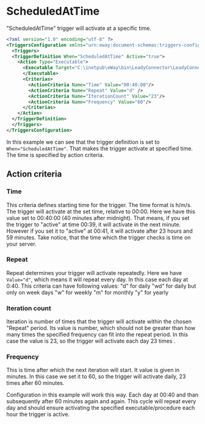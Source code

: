 

# ScheduledAtTime
"ScheduledAtTime" trigger will activate at a specific time.
```xml
<?xml version="1.0" encoding="utf-8" ?>
<TriggersConfiguration xmlns="urn:eway:document-schemas:triggers-configuration">
  <Triggers>
  <TriggerDefinition When="ScheduledAtTime" Active="true">
    <Action Type="Executable">
      <Executable Target="C:\inetpub\eWay\bin\LeadyConnector\LeadyConnector.exe" WaitForProcessEnd="true">
      </Executable>
      <Criterias>
        <ActionCriteria Name="Time" Value="00:40:00"/>
        <ActionCriteria Name="Repeat" Value="d" />
        <ActionCriteria Name="IterationCount" Value="23"/>
        <ActionCriteria Name="Frequency" Value="60"/>
      </Criterias>
    </Action>
  </TriggerDefinition>
  </Triggers>
</TriggersConfiguration>
```
In this example we can see that the trigger definition is set to `When="ScheduledAtTime"`. That makes the trigger activate at specified time. The time is specified by action criteria.

## Action criteria

### Time
 This criteria defines starting time for the trigger. The time format is h/m/s. The trigger will activate at the set time, relative to 00:00. Here we have this value set to 00:40:00 (40 minutes after midnight). That means, if you set the trigger to "active" at time 00:39, it will activate in the next minute. However if you set it to "active" at 00:41, it will activate after 23 hours and 59 minutes. Take notice, that the time which the trigger checks is time on your server.

### Repeat
Repeat determines your trigger will activate repeatedly. Here we have `Value="d"`, which means it will repeat every day. In this case each day at 0:40. This criteria can have following values:
"d" for daily
"wd" for daily but only on week days
"w" for weekly
"m" for monthly
"y" for yearly

### Iteration count
Iteration is number of times that the trigger will activate within the chosen "Repeat" period. Its value is number, which should not be greater than how many times the specified frequency can fit into the repeat period. In this case the value is 23, so the trigger will activate each day  23 times . 
 
### Frequency
This is time after which the next iteration will start. It value is given in minutes. In this case we set it to 60, so the trigger will activate daily, 23 times after 60 minutes.

Configuration in this example will work this way. Each day at 00:40 and than subsequently after 60 minutes again and again. This cycle will repeat every day and should ensure activating the specified executable/procedure each hour the trigger is active.